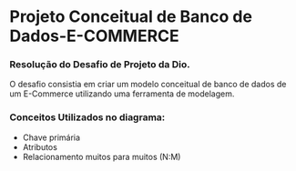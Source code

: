 # Projeto Conceitual de Banco de Dados-E-COMMERCE

 ### Resolução do Desafio de Projeto da Dio.
 O desafio consistia em criar um modelo conceitual de banco de dados de um E-Commerce utilizando uma ferramenta de modelagem.

### Conceitos Utilizados no diagrama:
 - Chave primária
 - Atributos
 - Relacionamento muitos para muitos (N:M)
